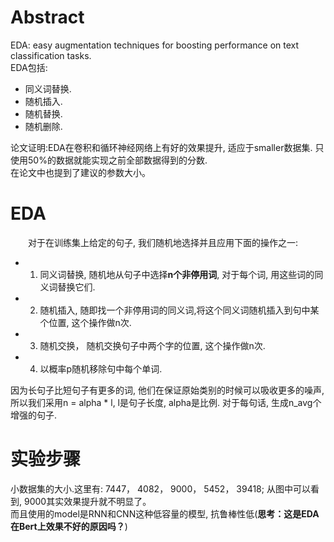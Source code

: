 # Abstract  
EDA: easy augmentation techniques for boosting performance on text classification tasks.  
EDA包括:  
- 同义词替换.  
- 随机插入.  
- 随机替换.  
- 随机删除.  
  
论文证明:EDA在卷积和循环神经网络上有好的效果提升, 适应于smaller数据集. 只使用50%的数据就能实现之前全部数据得到的分数.  
在论文中也提到了建议的参数大小。 

# EDA  
&emsp;&emsp;对于在训练集上给定的句子, 我们随机地选择并且应用下面的操作之一:  
- 1. 同义词替换, 随机地从句子中选择**n个非停用词**, 对于每个词, 用这些词的同义词替换它们.  
- 2. 随机插入, 随即找一个非停用词的同义词,将这个同义词随机插入到句中某个位置, 这个操作做n次.  
- 3. 随机交换， 随机交换句子中两个字的位置, 这个操作做n次. 
- 4. 以概率p随机移除句中每个单词.  
  
因为长句子比短句子有更多的词, 他们在保证原始类别的时候可以吸收更多的噪声, 所以我们采用n = alpha * l, l是句子长度, alpha是比例. 对于每句话, 生成n_avg个增强的句子.  

# 实验步骤  
小数据集的大小.这里有: 7447， 4082， 9000， 5452， 39418; 从图中可以看到, 9000其实效果提升就不明显了。  
而且使用的model是RNN和CNN这种低容量的模型, 抗鲁棒性低(**思考：这是EDA在Bert上效果不好的原因吗？**)

